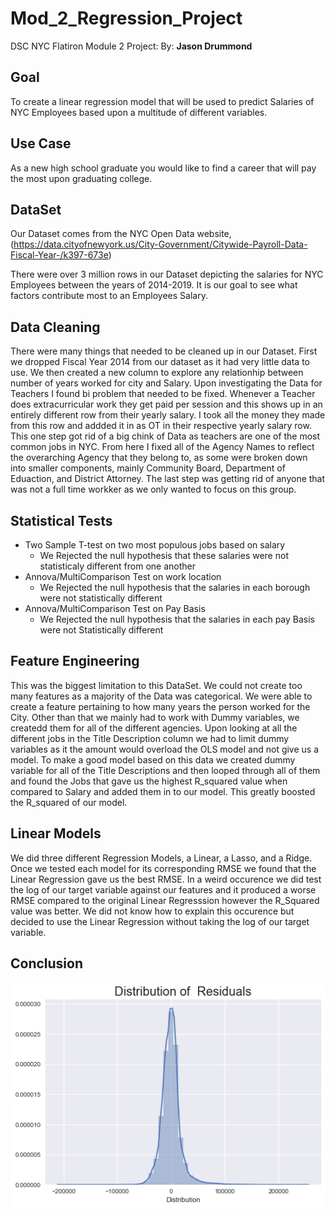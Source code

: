 # Mod_2_Regression_Project

DSC NYC Flatiron Module 2 Project:
By: **Jason Drummond**

## Goal

To create a linear regression model that will be used to predict Salaries of NYC Employees based upon a multitude of different variables.

## Use Case

As a new high school graduate you would like to find a career that will pay the most upon graduating college.

## DataSet

Our Dataset comes from the NYC Open Data website, (https://data.cityofnewyork.us/City-Government/Citywide-Payroll-Data-Fiscal-Year-/k397-673e)

There were over 3 million rows in our Dataset depicting the salaries for NYC Employees between the years of 2014-2019. It is our goal to see what factors contribute most to an Employees Salary.


## Data Cleaning

There were many things that needed to be cleaned up in our Dataset. First we dropped Fiscal Year 2014 from our dataset as it had very little data to use. We then created a new column to explore any relationhip between number of years worked for city and Salary. Upon investigating the Data for Teachers I found bi problem that needed to be fixed. Whenever a Teacher does extracurricular work they get paid per session and this shows up in an entirely different row from their yearly salary. I took all the money they made from this row and addded it in as OT in their respective yearly salary row. This one step got rid of a big chink of Data as teachers are one of the most common jobs in NYC. From here I fixed all of the Agency Names to reflect the overarching Agency that they belong to, as some were broken down into smaller components, mainly Community Board, Department of Eduaction, and District Attorney. The last step was getting rid of anyone that was not a full time workker as we only wanted to focus on this group.

## Statistical Tests

* Two Sample T-test on two most populous jobs based on salary
  * We Rejected the null hypothesis that these salaries were not statisticaly different from one another
* Annova/MultiComparison Test on work location 
  * We Rejected the null hypothesis that the salaries in each borough were not statistically different
* Annova/MultiComparison Test on Pay Basis
  * We Rejected the null hypothesis that the salaries in each pay Basis were not Statistically different


## Feature Engineering

This was the biggest limitation to this DataSet. We could not create too many features as a majority of the Data was categorical. We were able to create a feature pertaining to how many years the person worked for the City. Other than that we mainly had to work with Dummy variables, we createdd them for all of the different agencies. Upon looking at all the different jobs in the Title Description column we had to limit dummy variables as it the amount would overload the OLS model and not give us a model. To make a good model based on this data we created dummy variable for all of the Title Descriptions and then looped through all of them and found the Jobs that gave us the highest R_squared value when compared to Salary and added them in to our model. This greatly boosted the R_squared of our model.

## Linear Models

We did three different Regression Models, a Linear, a Lasso, and a Ridge. Once we tested each model for its corresponding RMSE we found that the Linear Regression gave us the best RMSE. In a weird occurence we did test the log of our target variable against our features and it produced a worse RMSE compared to the original Linear Regresssion however the R_Squared value was better. We did not know how to explain this occurence but decided to use the Linear Regression without taking the log of our target variable.

## Conclusion
 
![](Distribtion_Plot.png)

